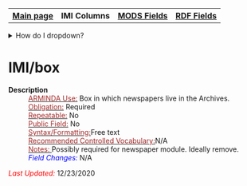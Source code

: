 <!DOCTYPE html>
<html>

<body>
<table style="width:100%">
  <tr>
    <th><a href="index.html">Main page</a></th>
	<th>IMI Columns</th>
    <th><a href="MODS.html">MODS Fields</a></th>
    <th><a href="#">RDF Fields</a></th>
  </tr>
</table>

<details>
<summary>How do I dropdown?</summary>
<br>
This is how you dropdown.
</details>

<h1>IMI/box</h1>
<dl>
  <dt><b>Description</b></dt>
  <dd><ins><font color="brown">ARMINDA Use:</font></ins> Box in which newspapers live in the Archives. </dd>
  <dd><ins><font color="brown">Obligation:</font></ins> Required</dd>
  <dd><ins><font color="brown">Repeatable:</font></ins> No</dd>
  <dd><ins><font color="brown">Public Field:</font></ins> No</dd>
  <dd><ins><font color="brown">Syntax/Formatting:</font></ins>Free text</dd>
  <dd><ins><font color="brown">Recommended Controlled Vocabulary:</font></ins>N/A</dd>
  <dd><ins><font color="brown">Notes: </font></ins>Possibly required for newspaper module. Ideally remove.</dd>
  <dd><font color="blue"><i>Field Changes: </i></font>N/A</dd>
</dl>
	<p><font color="red"><i>Last Updated: </i></font>12/23/2020</p>
</dl>

</body>
</html>